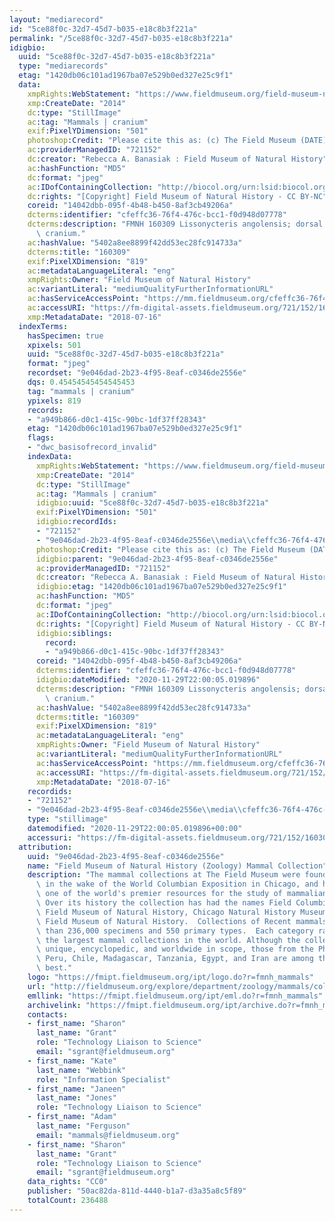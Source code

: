 ```yaml
---
layout: "mediarecord"
id: "5ce88f0c-32d7-45d7-b035-e18c8b3f221a"
permalink: "/5ce88f0c-32d7-45d7-b035-e18c8b3f221a"
idigbio:
  uuid: "5ce88f0c-32d7-45d7-b035-e18c8b3f221a"
  type: "mediarecords"
  etag: "1420db06c101ad1967ba07e529b0ed327e25c9f1"
  data:
    xmpRights:WebStatement: "https://www.fieldmuseum.org/field-museum-natural-history-conditions-and-suggested-norms-use-collections"
    xmp:CreateDate: "2014"
    dc:type: "StillImage"
    ac:tag: "Mammals | cranium"
    exif:PixelYDimension: "501"
    photoshop:Credit: "Please cite this as: (c) The Field Museum (DATE) CC-BY-NC"
    ac:providerManagedID: "721152"
    dc:creator: "Rebecca A. Banasiak : Field Museum of Natural History"
    ac:hashFunction: "MD5"
    dc:format: "jpeg"
    ac:IDofContainingCollection: "http://biocol.org/urn:lsid:biocol.org:col:34795"
    dc:rights: "[Copyright] Field Museum of Natural History - CC BY-NC"
    coreid: "14042dbb-095f-4b48-b450-8af3cb49206a"
    dcterms:identifier: "cfeffc36-76f4-476c-bcc1-f0d948d07778"
    dcterms:description: "FMNH 160309 Lissonycteris angolensis; dorsal view of the\
      \ cranium."
    ac:hashValue: "5402a8ee8899f42dd53ec28fc914733a"
    dcterms:title: "160309"
    exif:PixelXDimension: "819"
    ac:metadataLanguageLiteral: "eng"
    xmpRights:Owner: "Field Museum of Natural History"
    ac:variantLiteral: "mediumQualityFurtherInformationURL"
    ac:hasServiceAccessPoint: "https://mm.fieldmuseum.org/cfeffc36-76f4-476c-bcc1-f0d948d07778"
    ac:accessURI: "https://fm-digital-assets.fieldmuseum.org/721/152/160309_Dorsal_PL01_MZ.jpg"
    xmp:MetadataDate: "2018-07-16"
  indexTerms:
    hasSpecimen: true
    xpixels: 501
    uuid: "5ce88f0c-32d7-45d7-b035-e18c8b3f221a"
    format: "jpeg"
    recordset: "9e046dad-2b23-4f95-8eaf-c0346de2556e"
    dqs: 0.45454545454545453
    tag: "mammals | cranium"
    ypixels: 819
    records:
    - "a949b866-d0c1-415c-90bc-1df37ff28343"
    etag: "1420db06c101ad1967ba07e529b0ed327e25c9f1"
    flags:
    - "dwc_basisofrecord_invalid"
    indexData:
      xmpRights:WebStatement: "https://www.fieldmuseum.org/field-museum-natural-history-conditions-and-suggested-norms-use-collections"
      xmp:CreateDate: "2014"
      dc:type: "StillImage"
      ac:tag: "Mammals | cranium"
      idigbio:uuid: "5ce88f0c-32d7-45d7-b035-e18c8b3f221a"
      exif:PixelYDimension: "501"
      idigbio:recordIds:
      - "721152"
      - "9e046dad-2b23-4f95-8eaf-c0346de2556e\\media\\cfeffc36-76f4-476c-bcc1-f0d948d07778"
      photoshop:Credit: "Please cite this as: (c) The Field Museum (DATE) CC-BY-NC"
      idigbio:parent: "9e046dad-2b23-4f95-8eaf-c0346de2556e"
      ac:providerManagedID: "721152"
      dc:creator: "Rebecca A. Banasiak : Field Museum of Natural History"
      idigbio:etag: "1420db06c101ad1967ba07e529b0ed327e25c9f1"
      ac:hashFunction: "MD5"
      dc:format: "jpeg"
      ac:IDofContainingCollection: "http://biocol.org/urn:lsid:biocol.org:col:34795"
      dc:rights: "[Copyright] Field Museum of Natural History - CC BY-NC"
      idigbio:siblings:
        record:
        - "a949b866-d0c1-415c-90bc-1df37ff28343"
      coreid: "14042dbb-095f-4b48-b450-8af3cb49206a"
      dcterms:identifier: "cfeffc36-76f4-476c-bcc1-f0d948d07778"
      idigbio:dateModified: "2020-11-29T22:00:05.019896"
      dcterms:description: "FMNH 160309 Lissonycteris angolensis; dorsal view of the\
        \ cranium."
      ac:hashValue: "5402a8ee8899f42dd53ec28fc914733a"
      dcterms:title: "160309"
      exif:PixelXDimension: "819"
      ac:metadataLanguageLiteral: "eng"
      xmpRights:Owner: "Field Museum of Natural History"
      ac:variantLiteral: "mediumQualityFurtherInformationURL"
      ac:hasServiceAccessPoint: "https://mm.fieldmuseum.org/cfeffc36-76f4-476c-bcc1-f0d948d07778"
      ac:accessURI: "https://fm-digital-assets.fieldmuseum.org/721/152/160309_Dorsal_PL01_MZ.jpg"
      xmp:MetadataDate: "2018-07-16"
    recordids:
    - "721152"
    - "9e046dad-2b23-4f95-8eaf-c0346de2556e\\media\\cfeffc36-76f4-476c-bcc1-f0d948d07778"
    type: "stillimage"
    datemodified: "2020-11-29T22:00:05.019896+00:00"
    accessuri: "https://fm-digital-assets.fieldmuseum.org/721/152/160309_Dorsal_PL01_MZ.jpg"
  attribution:
    uuid: "9e046dad-2b23-4f95-8eaf-c0346de2556e"
    name: "Field Museum of Natural History (Zoology) Mammal Collection"
    description: "The mammal collections at The Field Museum were founded in 1893,\
      \ in the wake of the World Columbian Exposition in Chicago, and have grown into\
      \ one of the world's premier resources for the study of mammalian evolution.\
      \ Over its history the collection has had the names Field Columbian Museum,\
      \ Field Museum of Natural History, Chicago Natural History Museum, and again\
      \ Field Museum of Natural History.  Collections of Recent mammals number more\
      \ than 236,000 specimens and 550 primary types.  Each category ranks it among\
      \ the largest mammal collections in the world. Although the collections are\
      \ unique, encyclopedic, and worldwide in scope, those from the Philippines,\
      \ Peru, Chile, Madagascar, Tanzania, Egypt, and Iran are among the world's very\
      \ best."
    logo: "https://fmipt.fieldmuseum.org/ipt/logo.do?r=fmnh_mammals"
    url: "http://fieldmuseum.org/explore/department/zoology/mammals/collections"
    emllink: "https://fmipt.fieldmuseum.org/ipt/eml.do?r=fmnh_mammals"
    archivelink: "https://fmipt.fieldmuseum.org/ipt/archive.do?r=fmnh_mammals"
    contacts:
    - first_name: "Sharon"
      last_name: "Grant"
      role: "Technology Liaison to Science"
      email: "sgrant@fieldmuseum.org"
    - first_name: "Kate"
      last_name: "Webbink"
      role: "Information Specialist"
    - first_name: "Janeen"
      last_name: "Jones"
      role: "Technology Liaison to Science"
    - first_name: "Adam"
      last_name: "Ferguson"
      email: "mammals@fieldmuseum.org"
    - first_name: "Sharon"
      last_name: "Grant"
      role: "Technology Liaison to Science"
      email: "sgrant@fieldmuseum.org"
    data_rights: "CC0"
    publisher: "50ac82da-811d-4440-b1a7-d3a35a8c5f89"
    totalCount: 236488
---
```

